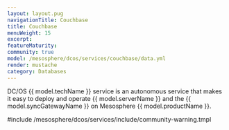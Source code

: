 ```yaml
---
layout: layout.pug
navigationTitle: Couchbase
title: Couchbase
menuWeight: 15
excerpt: 
featureMaturity:
community: true
model: /mesosphere/dcos/services/couchbase/data.yml
render: mustache
category: Databases
---
```


DC/OS {{ model.techName }} service is an autonomous service that makes it easy to deploy and operate {{ model.serverName }} and the {{ model.syncGatewayName }} on Mesosphere {{ model.productName }}.

#include /mesosphere/dcos/services/include/community-warning.tmpl
